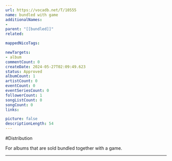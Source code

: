 ```yaml
---
url: https://vocadb.net/T/10555
name: bundled with game
additionalNames: 
- 
parent: "[[bundled]]"
related:

mappedNicoTags:

newTargets:
- album
commentCount: 0
createDate: 2024-05-27T02:09:49.623
status: Approved
albumCount: 1
artistCount: 0
eventCount: 0
eventSeriesCount: 0
followerCount: 1
songListCount: 0
songCount: 0
links: 

picture: false
descriptionLength: 54
---
```


#Distribution

For albums that are sold bundled together with a game.

---

